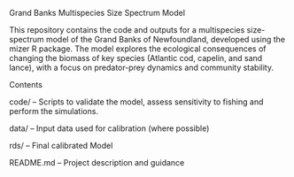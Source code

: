 Grand Banks Multispecies Size Spectrum Model

This repository contains the code and outputs for a multispecies size-spectrum model of the Grand Banks of Newfoundland, developed using the mizer R package.
The model explores the ecological consequences of changing the biomass of key species (Atlantic cod, capelin, and sand lance), with a focus on predator-prey dynamics and community stability.

Contents

code/ – Scripts to validate the model, assess sensitivity to fishing and perform the simulations.

data/ – Input data used for calibration (where possible)

rds/ – Final calibrated Model 

README.md – Project description and guidance
